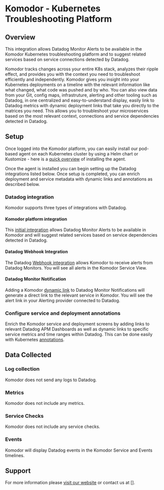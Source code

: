 # Komodor - Kubernetes Troubleshooting Platform

## Overview

This integration allows Datadog Monitor Alerts to be available in the Komodor Kubernetes troubleshooting platform and to suggest related services based on service connections detected by Datadog.

Komodor tracks changes across your entire K8s stack, analyzes their ripple effect, and provides you with the context you need to troubleshoot efficiently and independently. Komodor gives you insight into your Kubernetes deployments on a timeline with the relevant information like what changed, what code was pushed and by who. You can also view data from your Git, config maps, infrastruture, alerting and other tooling such as Datadog, in one centralized and easy-to-understand display, easily link to Datadog metrics with dynamic deployment links that take you directly to the matrices you need. This allows you to troubleshoot your microservices based on the most relevant context, connections and service dependencies detected in Datadog.

## Setup

Once logged into the Komodor platform, you can easily install our pod-based agent on each Kubernetes cluster by using a Helm chart or Kustomize - here is a [quick overview][2] of installing the agent.

Once the agent is installed you can begin setting up the Datadog integrations listed below. Once setup is completed, you can enrich deployment and service metadata with dynamic links and annotations as described below.

### Datadog integration
Komodor supports three types of integrations with Datadog.

#### Komodor platform integration 
This [initial integration][3] allows Datadog Monitor Alerts to be available in Komodor and will suggest related services based on service dependencies detected in Datadog. 

#### Datadog Webhook Integration
The Datadog [Webhook integration][4] allows Komodor to receive alerts from Datadog Monitors. You will see all alerts in the Komodor Service View.

#### Datadog Monitor Notification
Adding a Komodor [dynamic link][5] to Datadog Monitor Notifications will generate a direct link to the relevant service in Komodor. You will see the alert link in your Alerting provider connected to Datadog.

### Configure service and deployment annotations
Enrich the Komodor service and deployment screens by adding links to relevant Datadog APM Dashboards as well as dynamic links to specific service metrics and time ranges within Datadog. This can be done easily with Kubernetes [annotations][6].

## Data Collected

### Log collection
Komodor does not send any logs to Datadog.

### Metrics
Komodor does not include any metrics.

### Service Checks
Komodor does not include any service checks.

### Events
Komodor will display Datadog events in the Komodor Service and Events timelines.

## Support

For more information please [visit our website][1] or contact us at [].

[1]: https://komodor.com/sign-up/
[2]: https://docs.komodor.com/Learn/Komodor-Agent.html
[3]: https://docs.komodor.com/Integrations/Datadog.html
[4]: https://docs.komodor.com/Integrations/datadog-webhook.html
[5]: https://docs.komodor.com/Integrations/Datadog-Monitor-Notification.html
[6]: https://docs.komodor.com/Learn/Annotations.html